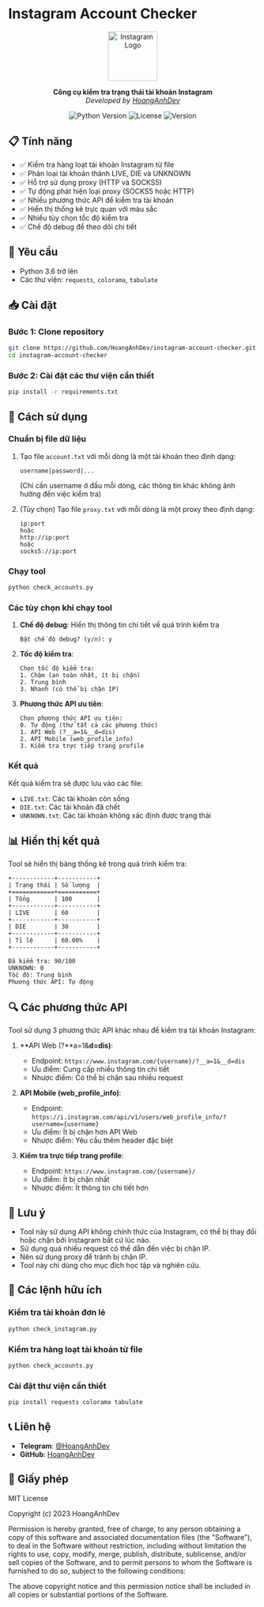 # Instagram Account Checker

<p align="center">
  <img src="https://upload.wikimedia.org/wikipedia/commons/thumb/a/a5/Instagram_icon.png/600px-Instagram_icon.png" width="100" height="100" alt="Instagram Logo">
</p>

<p align="center">
  <b>Công cụ kiểm tra trạng thái tài khoản Instagram</b><br>
  <i>Developed by <a href="https://t.me/HoangAnhDev">HoangAnhDev</a></i>
</p>

<p align="center">
  <img src="https://img.shields.io/badge/Python-3.6+-blue.svg" alt="Python Version">
  <img src="https://img.shields.io/badge/License-MIT-green.svg" alt="License">
  <img src="https://img.shields.io/badge/Version-1.0-red.svg" alt="Version">
</p>

## 📋 Tính năng

- ✅ Kiểm tra hàng loạt tài khoản Instagram từ file
- ✅ Phân loại tài khoản thành LIVE, DIE và UNKNOWN
- ✅ Hỗ trợ sử dụng proxy (HTTP và SOCKS5)
- ✅ Tự động phát hiện loại proxy (SOCKS5 hoặc HTTP)
- ✅ Nhiều phương thức API để kiểm tra tài khoản
- ✅ Hiển thị thống kê trực quan với màu sắc
- ✅ Nhiều tùy chọn tốc độ kiểm tra
- ✅ Chế độ debug để theo dõi chi tiết

## 🔧 Yêu cầu

- Python 3.6 trở lên
- Các thư viện: `requests`, `colorama`, `tabulate`

## 📥 Cài đặt

### Bước 1: Clone repository

```bash
git clone https://github.com/HoangAnhDev/instagram-account-checker.git
cd instagram-account-checker
```

### Bước 2: Cài đặt các thư viện cần thiết

```bash
pip install -r requirements.txt
```

## 🚀 Cách sử dụng

### Chuẩn bị file dữ liệu

1. Tạo file `account.txt` với mỗi dòng là một tài khoản theo định dạng:

   ```
   username|password|...
   ```

   (Chỉ cần username ở đầu mỗi dòng, các thông tin khác không ảnh hưởng đến việc kiểm tra)

2. (Tùy chọn) Tạo file `proxy.txt` với mỗi dòng là một proxy theo định dạng:
   ```
   ip:port
   hoặc
   http://ip:port
   hoặc
   socks5://ip:port
   ```

### Chạy tool

```bash
python check_accounts.py
```

### Các tùy chọn khi chạy tool

1. **Chế độ debug**: Hiển thị thông tin chi tiết về quá trình kiểm tra

   ```
   Bật chế độ debug? (y/n): y
   ```

2. **Tốc độ kiểm tra**:

   ```
   Chọn tốc độ kiểm tra:
   1. Chậm (an toàn nhất, ít bị chặn)
   2. Trung bình
   3. Nhanh (có thể bị chặn IP)
   ```

3. **Phương thức API ưu tiên**:
   ```
   Chọn phương thức API ưu tiên:
   0. Tự động (thử tất cả các phương thức)
   1. API Web (?__a=1&__d=dis)
   2. API Mobile (web_profile_info)
   3. Kiểm tra trực tiếp trang profile
   ```

### Kết quả

Kết quả kiểm tra sẽ được lưu vào các file:

- `LIVE.txt`: Các tài khoản còn sống
- `DIE.txt`: Các tài khoản đã chết
- `UNKNOWN.txt`: Các tài khoản không xác định được trạng thái

## 📊 Hiển thị kết quả

Tool sẽ hiển thị bảng thống kê trong quá trình kiểm tra:

```
+------------+-----------+
| Trạng thái | Số lượng  |
+============+===========+
| Tổng       | 100       |
+------------+-----------+
| LIVE       | 60        |
+------------+-----------+
| DIE        | 30        |
+------------+-----------+
| Tỉ lệ      | 60.00%    |
+------------+-----------+

Đã kiểm tra: 90/100
UNKNOWN: 0
Tốc độ: Trung bình
Phương thức API: Tự động
```

## 🔍 Các phương thức API

Tool sử dụng 3 phương thức API khác nhau để kiểm tra tài khoản Instagram:

1. **API Web (?**a=1&**d=dis)**:

   - Endpoint: `https://www.instagram.com/{username}/?__a=1&__d=dis`
   - Ưu điểm: Cung cấp nhiều thông tin chi tiết
   - Nhược điểm: Có thể bị chặn sau nhiều request

2. **API Mobile (web_profile_info)**:

   - Endpoint: `https://i.instagram.com/api/v1/users/web_profile_info/?username={username}`
   - Ưu điểm: Ít bị chặn hơn API Web
   - Nhược điểm: Yêu cầu thêm header đặc biệt

3. **Kiểm tra trực tiếp trang profile**:
   - Endpoint: `https://www.instagram.com/{username}/`
   - Ưu điểm: Ít bị chặn nhất
   - Nhược điểm: Ít thông tin chi tiết hơn

## 🚫 Lưu ý

- Tool này sử dụng API không chính thức của Instagram, có thể bị thay đổi hoặc chặn bởi Instagram bất cứ lúc nào.
- Sử dụng quá nhiều request có thể dẫn đến việc bị chặn IP.
- Nên sử dụng proxy để tránh bị chặn IP.
- Tool này chỉ dùng cho mục đích học tập và nghiên cứu.

## 📝 Các lệnh hữu ích

### Kiểm tra tài khoản đơn lẻ

```bash
python check_instagram.py
```

### Kiểm tra hàng loạt tài khoản từ file

```bash
python check_accounts.py
```

### Cài đặt thư viện cần thiết

```bash
pip install requests colorama tabulate
```

## 📞 Liên hệ

- **Telegram**: [@HoangAnhDev](https://t.me/HoangAnhDev)
- **GitHub**: [HoangAnhDev](https://github.com/HoangAnhDev)

## 📜 Giấy phép

MIT License

Copyright (c) 2023 HoangAnhDev

Permission is hereby granted, free of charge, to any person obtaining a copy
of this software and associated documentation files (the "Software"), to deal
in the Software without restriction, including without limitation the rights
to use, copy, modify, merge, publish, distribute, sublicense, and/or sell
copies of the Software, and to permit persons to whom the Software is
furnished to do so, subject to the following conditions:

The above copyright notice and this permission notice shall be included in all
copies or substantial portions of the Software.
